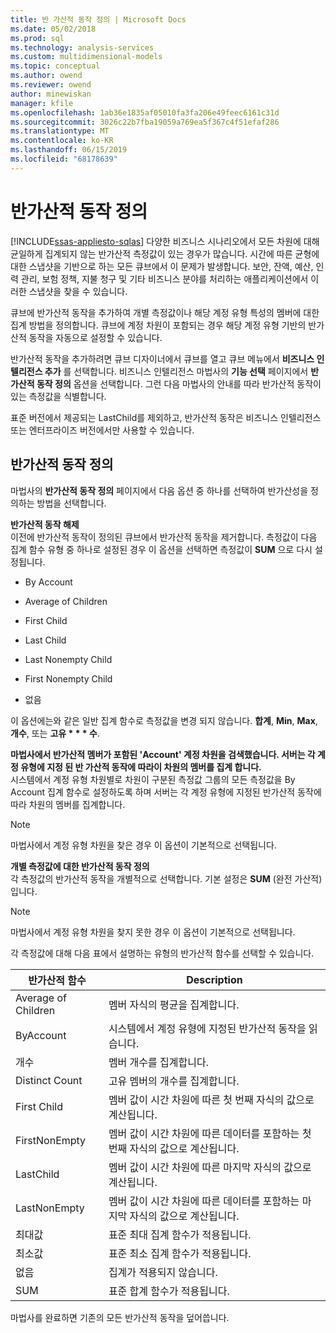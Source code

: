 ```yaml
---
title: 반 가산적 동작 정의 | Microsoft Docs
ms.date: 05/02/2018
ms.prod: sql
ms.technology: analysis-services
ms.custom: multidimensional-models
ms.topic: conceptual
ms.author: owend
ms.reviewer: owend
author: minewiskan
manager: kfile
ms.openlocfilehash: 1ab36e1835af05010fa3fa206e49feec6161c31d
ms.sourcegitcommit: 3026c22b7fba19059a769ea5f367c4f51efaf286
ms.translationtype: MT
ms.contentlocale: ko-KR
ms.lasthandoff: 06/15/2019
ms.locfileid: "68178639"
---
```

# <a name="define-semiadditive-behavior"></a>반가산적 동작 정의
[!INCLUDE[ssas-appliesto-sqlas](../../includes/ssas-appliesto-sqlas.md)]
  다양한 비즈니스 시나리오에서 모든 차원에 대해 균일하게 집계되지 않는 반가산적 측정값이 있는 경우가 많습니다. 시간에 따른 균형에 대한 스냅샷을 기반으로 하는 모든 큐브에서 이 문제가 발생합니다. 보안, 잔액, 예산, 인력 관리, 보험 정책, 지불 청구 및 기타 비즈니스 분야를 처리하는 애플리케이션에서 이러한 스냅샷을 찾을 수 있습니다.  
  
 큐브에 반가산적 동작을 추가하여 개별 측정값이나 해당 계정 유형 특성의 멤버에 대한 집계 방법을 정의합니다. 큐브에 계정 차원이 포함되는 경우 해당 계정 유형 기반의 반가산적 동작을 자동으로 설정할 수 있습니다.  
  
 반가산적 동작을 추가하려면 큐브 디자이너에서 큐브를 열고 큐브 메뉴에서 **비즈니스 인텔리전스 추가** 를 선택합니다. 비즈니스 인텔리전스 마법사의 **기능 선택** 페이지에서 **반가산적 동작 정의** 옵션을 선택합니다. 그런 다음 마법사의 안내를 따라 반가산적 동작이 있는 측정값을 식별합니다.  
  
 표준 버전에서 제공되는 LastChild를 제외하고, 반가산적 동작은 비즈니스 인텔리전스 또는 엔터프라이즈 버전에서만 사용할 수 있습니다.  
  
## <a name="define-semiadditive-behavior"></a>반가산적 동작 정의  
 마법사의 **반가산적 동작 정의** 페이지에서 다음 옵션 중 하나를 선택하여 반가산성을 정의하는 방법을 선택합니다.  
  
 **반가산적 동작 해제**  
 이전에 반가산적 동작이 정의된 큐브에서 반가산적 동작을 제거합니다. 측정값이 다음 집계 함수 유형 중 하나로 설정된 경우 이 옵션을 선택하면 측정값이 **SUM** 으로 다시 설정됩니다.  
  
-   By Account  
  
-   Average of Children  
  
-   First Child  
  
-   Last Child  
  
-   Last Nonempty Child  
  
-   First Nonempty Child  
  
-   없음  
  
 이 옵션에는와 같은 일반 집계 함수로 측정값을 변경 되지 않습니다. **합계**, **Min**, **Max**, **개수**, 또는 **고유 * * * 수**.  
  
 **마법사에서 반가산적 멤버가 포함된 'Account' 계정 차원을 검색했습니다. 서버는 각 계정 유형에 지정 된 반 가산적 동작에 따라이 차원의 멤버를 집계 합니다.**  
 시스템에서 계정 유형 차원별로 차원이 구분된 측정값 그룹의 모든 측정값을 By Account 집계 함수로 설정하도록 하며 서버는 각 계정 유형에 지정된 반가산적 동작에 따라 차원의 멤버를 집계합니다.  
  
> [!NOTE]  
>  마법사에서 계정 유형 차원을 찾은 경우 이 옵션이 기본적으로 선택됩니다.  
  
 **개별 측정값에 대한 반가산적 동작 정의**  
 각 측정값의 반가산적 동작을 개별적으로 선택합니다. 기본 설정은 **SUM** (완전 가산적)입니다.  
  
> [!NOTE]  
>  마법사에서 계정 유형 차원을 찾지 못한 경우 이 옵션이 기본적으로 선택됩니다.  
  
 각 측정값에 대해 다음 표에서 설명하는 유형의 반가산적 함수를 선택할 수 있습니다.  
  
|반가산적 함수|Description|  
|---------------------------|-----------------|  
|Average of Children|멤버 자식의 평균을 집계합니다.|  
|ByAccount|시스템에서 계정 유형에 지정된 반가산적 동작을 읽습니다.|  
|개수|멤버 개수를 집계합니다.|  
|Distinct Count|고유 멤버의 개수를 집계합니다.|  
|First Child|멤버 값이 시간 차원에 따른 첫 번째 자식의 값으로 계산됩니다.|  
|FirstNonEmpty|멤버 값이 시간 차원에 따른 데이터를 포함하는 첫 번째 자식의 값으로 계산됩니다.|  
|LastChild|멤버 값이 시간 차원에 따른 마지막 자식의 값으로 계산됩니다.|  
|LastNonEmpty|멤버 값이 시간 차원에 따른 데이터를 포함하는 마지막 자식의 값으로 계산됩니다.|  
|최대값|표준 최대 집계 함수가 적용됩니다.|  
|최소값|표준 최소 집계 함수가 적용됩니다.|  
|없음|집계가 적용되지 않습니다.|  
|SUM|표준 합계 함수가 적용됩니다.|  
  
 마법사를 완료하면 기존의 모든 반가산적 동작을 덮어씁니다.  
  
  

